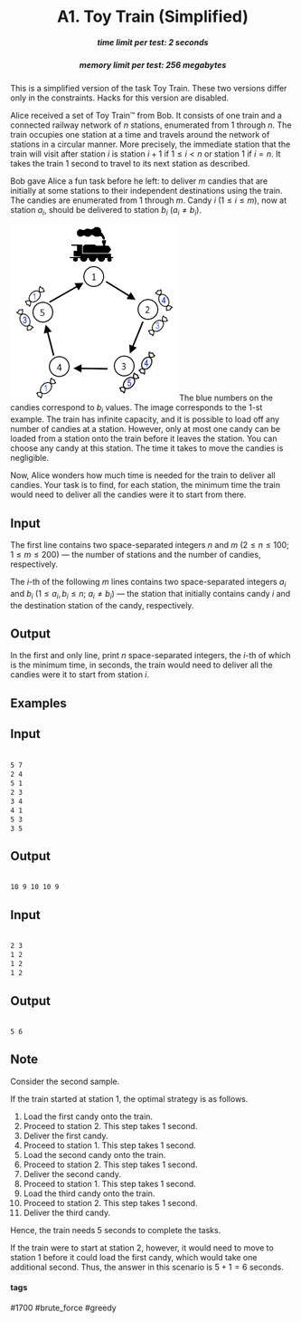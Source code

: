 <h1 style='text-align: center;'> A1. Toy Train (Simplified)</h1>

<h5 style='text-align: center;'>time limit per test: 2 seconds</h5>
<h5 style='text-align: center;'>memory limit per test: 256 megabytes</h5>

This is a simplified version of the task Toy Train. These two versions differ only in the constraints. Hacks for this version are disabled.

Alice received a set of Toy Train™ from Bob. It consists of one train and a connected railway network of $n$ stations, enumerated from $1$ through $n$. The train occupies one station at a time and travels around the network of stations in a circular manner. More precisely, the immediate station that the train will visit after station $i$ is station $i+1$ if $1 \leq i < n$ or station $1$ if $i = n$. It takes the train $1$ second to travel to its next station as described.

Bob gave Alice a fun task before he left: to deliver $m$ candies that are initially at some stations to their independent destinations using the train. The candies are enumerated from $1$ through $m$. Candy $i$ ($1 \leq i \leq m$), now at station $a_i$, should be delivered to station $b_i$ ($a_i \neq b_i$).

 ![](images/a4a52df367f8d967a7710262358a5ab4326e7e1a.png) The blue numbers on the candies correspond to $b_i$ values. The image corresponds to the $1$-st example. The train has infinite capacity, and it is possible to load off any number of candies at a station. However, only at most one candy can be loaded from a station onto the train before it leaves the station. You can choose any candy at this station. The time it takes to move the candies is negligible.

Now, Alice wonders how much time is needed for the train to deliver all candies. Your task is to find, for each station, the minimum time the train would need to deliver all the candies were it to start from there.

## Input

The first line contains two space-separated integers $n$ and $m$ ($2 \leq n \leq 100$; $1 \leq m \leq 200$) — the number of stations and the number of candies, respectively.

The $i$-th of the following $m$ lines contains two space-separated integers $a_i$ and $b_i$ ($1 \leq a_i, b_i \leq n$; $a_i \neq b_i$) — the station that initially contains candy $i$ and the destination station of the candy, respectively.

## Output

In the first and only line, print $n$ space-separated integers, the $i$-th of which is the minimum time, in seconds, the train would need to deliver all the candies were it to start from station $i$.

## Examples

## Input


```

5 7
2 4
5 1
2 3
3 4
4 1
5 3
3 5

```
## Output


```

10 9 10 10 9 

```
## Input


```

2 3
1 2
1 2
1 2

```
## Output


```

5 6 

```
## Note

Consider the second sample.

If the train started at station $1$, the optimal strategy is as follows.

1. Load the first candy onto the train.
2. Proceed to station $2$. This step takes $1$ second.
3. Deliver the first candy.
4. Proceed to station $1$. This step takes $1$ second.
5. Load the second candy onto the train.
6. Proceed to station $2$. This step takes $1$ second.
7. Deliver the second candy.
8. Proceed to station $1$. This step takes $1$ second.
9. Load the third candy onto the train.
10. Proceed to station $2$. This step takes $1$ second.
11. Deliver the third candy.

Hence, the train needs $5$ seconds to complete the tasks.

If the train were to start at station $2$, however, it would need to move to station $1$ before it could load the first candy, which would take one additional second. Thus, the answer in this scenario is $5+1 = 6$ seconds.



#### tags 

#1700 #brute_force #greedy 